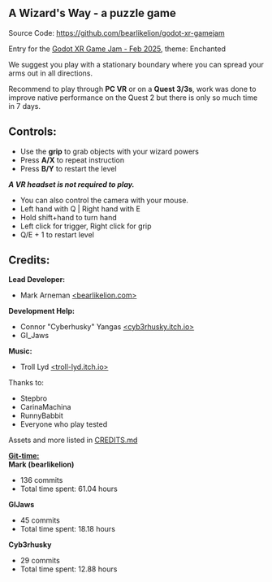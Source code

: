 ## A Wizard's Way - a puzzle game

Source Code: https://github.com/bearlikelion/godot-xr-gamejam

Entry for the [Godot XR Game Jam - Feb 2025](https://itch.io/jam/godot-xr-game-jam-feb-2025), theme: Enchanted

We suggest you play with a stationary boundary where you can spread your arms out in all directions.

Recommend to play through **PC VR** or on a **Quest 3/3s**, work was done to improve native performance on the Quest 2 but there is only so much time in 7 days.

## Controls:

* Use the **grip** to grab objects with your wizard powers
* Press **A/X** to repeat instruction
* Press **B/Y** to restart the level

***A VR headset is not required to play.***

* You can also control the camera with your mouse.
* Left hand with Q | Right hand with E
* Hold shift+hand to turn hand
* Left click for trigger, Right click for grip
* Q/E + 1 to restart level

## Credits:
**Lead Developer:**
* Mark Arneman [<bearlikelion.com>](https://bearlikelion.com)

**Development Help:**
* Connor "Cyberhusky" Yangas [<cyb3rhusky.itch.io>](https://cyb3rhusky.itch.io/)
* GI_Jaws

**Music:**
* Troll Lyd [<troll-lyd.itch.io>](http://troll-lyd.itch.io)

Thanks to:
* Stepbro
* CarinaMachina
* RunnyBabbit
* Everyone who play tested

Assets and more listed in [CREDITS.md](./CREDITS.md)

**[Git-time:](https://github.com/vmf91/git-time)**\
**Mark (bearlikelion)**
* 136 commits
* Total time spent: 61.04 hours ​

**GIJaws**
* 45 commits
* Total time spent: 18.18 hours ​

**Cyb3rhusky**
* 29 commits
* Total time spent: 12.88 hours